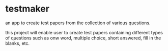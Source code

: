 # testmaker
an app to create test papers from the collection of various questions.

this project will enable user to create test papers containing different types of questions such as onw word, multiple choice, short answered, fill in the blanks, etc.
